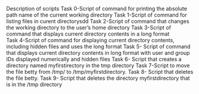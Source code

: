 Description of scripts
Task 0-Script of  command for printing the absolute path name of the current working directory
Task 1-Script of  command for listing files in curent directorysdd
Task 2-Script of command that changes the working directory to the user’s home directory
Task 3-Script of command  that displays current directory contents in a long format  
Task 4-Script of command for displaying current directory contents, including hidden files and uses the long format
Task 5- Script of command that displays current directory contents in long format with user and group IDs displayed numerically and hidden files
Task 6- Script that creates a directory named myfirstirectory in the tmp directory
Task 7-Script to move the file betty from /tmp/ to /tmp/myfirstdirectory.
Task 8- Script that deletes the file betty. 
Task 9- Script that deletes the directory myfirstdirectory that is in the /tmp directory
